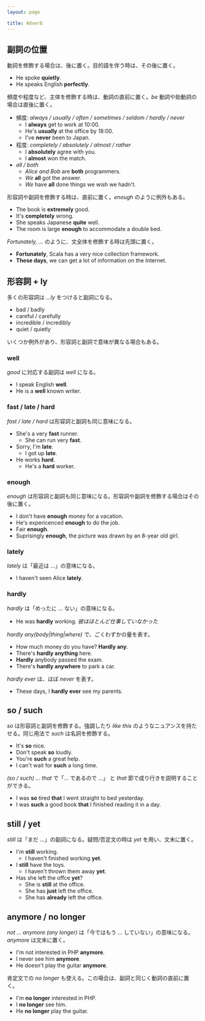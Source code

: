 ```yaml
---
layout: page

title: Adverb
---
```


## 副詞の位置

動詞を修飾する場合は、後に置く。目的語を伴う時は、その後に置く。

* He spoke __quietly__.
* He speaks English __perfectly__.

頻度や程度など、主体を修飾する時は、動詞の直前に置く。_be_ 動詞や助動詞の場合は直後に置く。

* 頻度: _always / usually / often / sometimes / seldom / hardly / never_
  * I __always__ get to work at 10:00.
  * He's __usually__ at the office by 18:00.
  * I've __never__ been to Japan.
* 程度: _completely / absolutely / almost / rather_
  * I __absolutely__ agree with you.
  * I __almost__ won the match.
* _all / both_
  * _Alice and Bob_ are __both__ programmers.
  * _We_ __all__ got the answer.
  * _We_ have __all__ done things we wish we hadn't.

形容詞や副詞を修飾する時は、直前に置く。_enough_ のように例外もある。

* The book is __extremely__ good.
* It's __completely__ wrong.
* She speaks Japanese __quite__ well.
* The room is large __enough__ to accommodate a double bed.

_Fortunately, ..._ のように、文全体を修飾する時は先頭に置く。

* __Fortunately__, Scala has a very nice collection framework.
* __These days__, we can get a lot of information on the Internet.

## 形容詞 + ly

多くの形容詞は _...ly_ をつけると副詞になる。

* bad / badly
* careful / carefully
* incredible / incredibly
* quiet / quietly

いくつか例外があり、形容詞と副詞で意味が異なる場合もある。

### well

_good_ に対応する副詞は _well_ になる。

* I speak English __well__.
* He is a __well__ known writer.

### fast / late / hard

_fast / late / hard_ は形容詞と副詞も同じ意味になる。

* She's a very __fast__ runner.
  * She can run very __fast__.
* Sorry, I'm __late__.
  * I got up __late__.
* He works __hard__.
  * He's a __hard__ worker.

### enough

_enough_ は形容詞と副詞も同じ意味になる。形容詞や副詞を修飾する場合はその後に置く。

* I don't have __enough__ money for a vacation.
* He's expericenced __enough__ to do the job.
* Fair __enough__.
* Suprisingly __enough__, the picture was drawn by an 8-year old girl.

### lately

_lately_ は「最近は ...」の意味になる。

* I haven't seen Alice __lately__.

### hardly

_hardly_ は「めったに ... ない」の意味になる。

* He was __hardly__ working. _彼はほとんど仕事していなかった_

_hardly any(body|thing|where)_ で、ごくわずかの量を表す。

* How much money do you have? __Hardly any__.
* There's __hardly anything__ here.
* __Hardly__ anybody passed the exam.
* There's __hardly anywhere__ to park a car.

_hardly ever_ は、ほぼ _never_ を表す。

* These days, I __hardly ever__ see my parents.

## so / such

_so_ は形容詞と副詞を修飾する。強調したり _like this_ のようなニュアンスを持たせる。同じ用法で _such_ は名詞を修飾する。

* It's __so__ nice.
* Don't speak __so__ loudly.
* You're __such__ a great help.
* I can't wait for __such__ a long time.

_(so / such) ... that_ で「... であるので ...」 と _that_ 節で成り行きを説明することができる。

* I was __so__ tired __that__ I went straight to bed yesterday.
* I was __such__ a good book __that__ I finished reading it in a day.

## still / yet

_still_ は「まだ ...」の副詞になる。疑問/否定文の時は _yet_ を用い、文末に置く。

* I'm __still__ working.
  * I haven't finished working __yet__.
* I __still__ have the toys.
  * I haven't thrown them away __yet__.
* Has she left the offce __yet__?
  * She is __still__ at the office.
  * She has __just__ left the office.
  * She has __already__ left the office.

## anymore / no longer

_not ... anymore (any longer)_ は「今ではもう ... していない」の意味になる。_anymore_ は文末に置く。

* I'm not interested in PHP __anymore__.
* I never see him __anymore__.
* He doesn't play the guitar __anymore__.

肯定文での _no longer_ も使える。この場合は、副詞と同じく動詞の直前に置く。

* I'm __no longer__ interested in PHP.
* I __no longer__ see him.
* He __no longer__ play the guitar.

